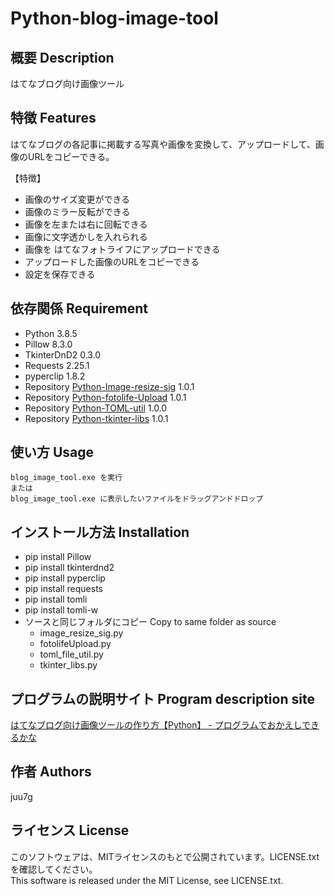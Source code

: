 # Python-blog-image-tool

## 概要 Description
はてなブログ向け画像ツール

## 特徴 Features
はてなブログの各記事に掲載する写真や画像を変換して、アップロードして、画像のURLをコピーできる。


【特徴】
- 画像のサイズ変更ができる
- 画像のミラー反転ができる
- 画像を左または右に回転できる
- 画像に文字透かしを入れられる
- 画像を はてなフォトライフにアップロードできる
- アップロードした画像のURLをコピーできる
- 設定を保存できる

## 依存関係 Requirement

- Python 3.8.5
- Pillow 8.3.0
- TkinterDnD2 0.3.0
- Requests 2.25.1
- pyperclip 1.8.2
- Repository [Python-Image-resize-sig](../../../Python-Image-resize-sig)	1.0.1
- Repository [Python-fotolife-Upload](../../../Python-fotolife-Upload)	1.0.1
- Repository [Python-TOML-util](../../../Python-TOML-util)	1.0.0
- Repository [Python-tkinter-libs](../../../Python-tkinter-libs)	1.0.1

## 使い方 Usage

    blog_image_tool.exe を実行
	または
    blog_image_tool.exe に表示したいファイルをドラッグアンドドロップ


## インストール方法 Installation

- pip install Pillow
- pip install tkinterdnd2
- pip install pyperclip
- pip install requests
- pip install tomli
- pip install tomli-w
- ソースと同じフォルダにコピー Copy to same folder as source
	- image_resize_sig.py
	- fotolifeUpload.py
	- toml_file_util.py
	- tkinter_libs.py

## プログラムの説明サイト Program description site

[はてなブログ向け画像ツールの作り方【Python】 - プログラムでおかえしできるかな](https://juu7g.hatenablog.com/entry/Python/blog/image-tool)

## 作者 Authors
juu7g

## ライセンス License
このソフトウェアは、MITライセンスのもとで公開されています。LICENSE.txtを確認してください。  
This software is released under the MIT License, see LICENSE.txt.

